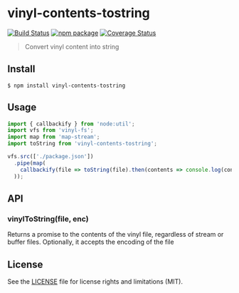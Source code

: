 # vinyl-contents-tostring

[![Build Status][build-badge]][build]
[![npm package][npm-badge]][npm]
[![Coverage Status][coveralls-badge]][coveralls]

> Convert vinyl content into string

## Install

```
$ npm install vinyl-contents-tostring
```


## Usage

```js
import { callbackify } from 'node:util';
import vfs from 'vinyl-fs';
import map from 'map-stream';
import toString from 'vinyl-contents-tostring';

vfs.src(['./package.json'])
  .pipe(map(
    callbackify(file => toString(file).then(contents => console.log(contents))),
  ));
```

## API

### vinylToString(file, enc)

Returns a promise to the contents of the vinyl file, regardless of stream or buffer files. Optionally, it accepts the encoding of the file

## License

See the [LICENSE](LICENSE.md) file for license rights and limitations (MIT).

[build-badge]: https://img.shields.io/github/actions/workflow/status/dotcore64/vinyl-contents-tostring/test.yml?event=push&style=flat-square
[build]: https://github.com/dotcore64/vinyl-contents-tostring/actions

[npm-badge]: https://img.shields.io/npm/v/vinyl-contents-tostring.svg?style=flat-square
[npm]: https://www.npmjs.org/package/vinyl-contents-tostring

[coveralls-badge]: https://img.shields.io/coveralls/dotcore64/vinyl-contents-tostring/master.svg?style=flat-square
[coveralls]: https://coveralls.io/r/dotcore64/vinyl-contents-tostring
